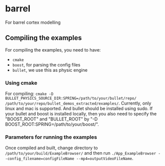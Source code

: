 # barrel
For barrel cortex modelling

## Compiling the examples
For compiling the examples, you need to have:

- `cmake`
- `boost`, for parsing the config files
- `bullet`, we use this as physic engine

### Using cmake

For compiling: `cmake -D BULLET_PHYSICS_SOURCE_DIR:SPRING=/path/to/your/bullet/repo/ /path/to/your/repo/bullet_demos_extracted/examples/`. Currently, only linux and mac is supported. And bullet should be installed using sudo. If your bullet and boost is installed locally, then you also need to specify the "BOOST\_ROOT" and "BULLET\_ROOT" by "-D BOOST\_ROOT:SPRING=/path/to/your/boost/".

### Parameters for running the examples

Once compiled and built, change directory to `/path/to/your/build/ExampleBrowser/` and then run `./App_ExampleBrowser --config_filename=configFileName --mp4=outputVideoFileName`.
